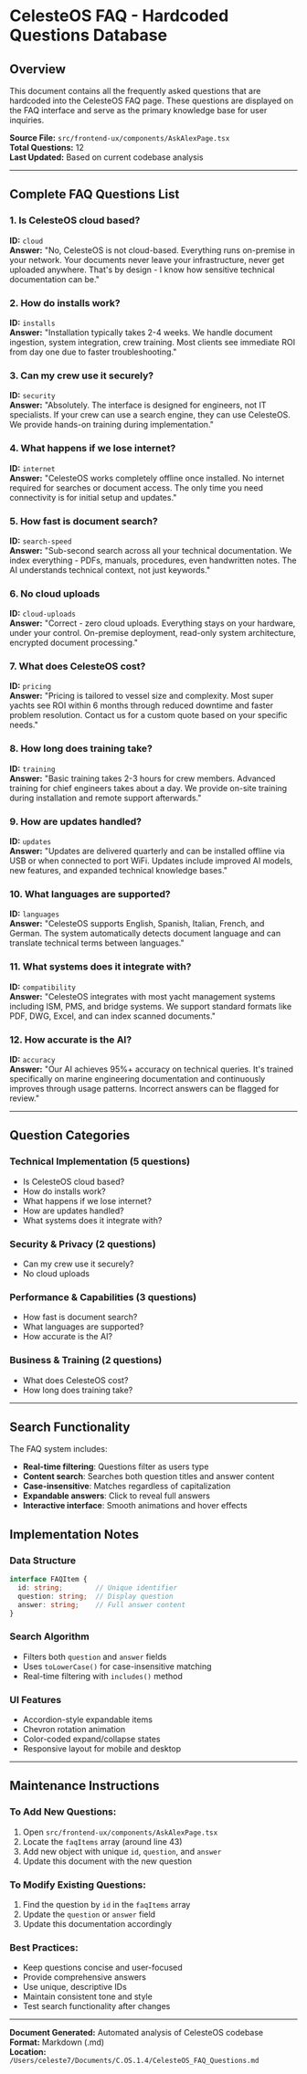 # CelesteOS FAQ - Hardcoded Questions Database

## Overview
This document contains all the frequently asked questions that are hardcoded into the CelesteOS FAQ page. These questions are displayed on the FAQ interface and serve as the primary knowledge base for user inquiries.

**Source File:** `src/frontend-ux/components/AskAlexPage.tsx`  
**Total Questions:** 12  
**Last Updated:** Based on current codebase analysis

---

## Complete FAQ Questions List

### 1. **Is CelesteOS cloud based?**
**ID:** `cloud`  
**Answer:** "No, CelesteOS is not cloud-based. Everything runs on-premise in your network. Your documents never leave your infrastructure, never get uploaded anywhere. That's by design - I know how sensitive technical documentation can be."

### 2. **How do installs work?**
**ID:** `installs`  
**Answer:** "Installation typically takes 2-4 weeks. We handle document ingestion, system integration, crew training. Most clients see immediate ROI from day one due to faster troubleshooting."

### 3. **Can my crew use it securely?**
**ID:** `security`  
**Answer:** "Absolutely. The interface is designed for engineers, not IT specialists. If your crew can use a search engine, they can use CelesteOS. We provide hands-on training during implementation."

### 4. **What happens if we lose internet?**
**ID:** `internet`  
**Answer:** "CelesteOS works completely offline once installed. No internet required for searches or document access. The only time you need connectivity is for initial setup and updates."

### 5. **How fast is document search?**
**ID:** `search-speed`  
**Answer:** "Sub-second search across all your technical documentation. We index everything - PDFs, manuals, procedures, even handwritten notes. The AI understands technical context, not just keywords."

### 6. **No cloud uploads**
**ID:** `cloud-uploads`  
**Answer:** "Correct - zero cloud uploads. Everything stays on your hardware, under your control. On-premise deployment, read-only system architecture, encrypted document processing."

### 7. **What does CelesteOS cost?**
**ID:** `pricing`  
**Answer:** "Pricing is tailored to vessel size and complexity. Most super yachts see ROI within 6 months through reduced downtime and faster problem resolution. Contact us for a custom quote based on your specific needs."

### 8. **How long does training take?**
**ID:** `training`  
**Answer:** "Basic training takes 2-3 hours for crew members. Advanced training for chief engineers takes about a day. We provide on-site training during installation and remote support afterwards."

### 9. **How are updates handled?**
**ID:** `updates`  
**Answer:** "Updates are delivered quarterly and can be installed offline via USB or when connected to port WiFi. Updates include improved AI models, new features, and expanded technical knowledge bases."

### 10. **What languages are supported?**
**ID:** `languages`  
**Answer:** "CelesteOS supports English, Spanish, Italian, French, and German. The system automatically detects document language and can translate technical terms between languages."

### 11. **What systems does it integrate with?**
**ID:** `compatibility`  
**Answer:** "CelesteOS integrates with most yacht management systems including ISM, PMS, and bridge systems. We support standard formats like PDF, DWG, Excel, and can index scanned documents."

### 12. **How accurate is the AI?**
**ID:** `accuracy`  
**Answer:** "Our AI achieves 95%+ accuracy on technical queries. It's trained specifically on marine engineering documentation and continuously improves through usage patterns. Incorrect answers can be flagged for review."

---

## Question Categories

### **Technical Implementation** (5 questions)
- Is CelesteOS cloud based?
- How do installs work?
- What happens if we lose internet?
- How are updates handled?
- What systems does it integrate with?

### **Security & Privacy** (2 questions)
- Can my crew use it securely?
- No cloud uploads

### **Performance & Capabilities** (3 questions)
- How fast is document search?
- What languages are supported?
- How accurate is the AI?

### **Business & Training** (2 questions)
- What does CelesteOS cost?
- How long does training take?

---

## Search Functionality

The FAQ system includes:
- **Real-time filtering**: Questions filter as users type
- **Content search**: Searches both question titles and answer content
- **Case-insensitive**: Matches regardless of capitalization
- **Expandable answers**: Click to reveal full answers
- **Interactive interface**: Smooth animations and hover effects

## Implementation Notes

### Data Structure
```typescript
interface FAQItem {
  id: string;        // Unique identifier
  question: string;  // Display question
  answer: string;    // Full answer content
}
```

### Search Algorithm
- Filters both `question` and `answer` fields
- Uses `toLowerCase()` for case-insensitive matching
- Real-time filtering with `includes()` method

### UI Features
- Accordion-style expandable items
- Chevron rotation animation
- Color-coded expand/collapse states
- Responsive layout for mobile and desktop

---

## Maintenance Instructions

### To Add New Questions:
1. Open `src/frontend-ux/components/AskAlexPage.tsx`
2. Locate the `faqItems` array (around line 43)
3. Add new object with unique `id`, `question`, and `answer`
4. Update this document with the new question

### To Modify Existing Questions:
1. Find the question by `id` in the `faqItems` array
2. Update the `question` or `answer` field
3. Update this documentation accordingly

### Best Practices:
- Keep questions concise and user-focused
- Provide comprehensive answers
- Use unique, descriptive IDs
- Maintain consistent tone and style
- Test search functionality after changes

---

**Document Generated:** Automated analysis of CelesteOS codebase  
**Format:** Markdown (.md)  
**Location:** `/Users/celeste7/Documents/C.OS.1.4/CelesteOS_FAQ_Questions.md`